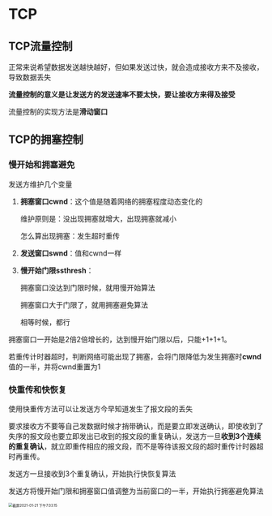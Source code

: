 # TCP

## TCP流量控制

正常来说希望数据发送越快越好，但如果发送过快，就会造成接收方来不及接收，导致数据丢失

**流量控制的意义是让发送方的发送速率不要太快，要让接收方来得及接受**

流量控制的实现方法是**滑动窗口**

 

## TCP的拥塞控制

### 慢开始和拥塞避免

发送方维护几个变量

1. **拥塞窗口cwnd**：这个值是随着网络的拥塞程度动态变化的

   维护原则是：没出现拥塞就增大，出现拥塞就减小

   怎么算出现拥塞：发生超时重传

2.  **发送窗口swnd**：值和cwnd一样

3. **慢开始门限ssthresh**：

   拥塞窗口没达到门限时候，就用慢开始算法

   拥塞窗口大于门限了，就用拥塞避免算法

   相等时候，都行



拥塞窗口一开始是2倍2倍增长的，达到慢开始门限以后，只能+1+1+1。

若重传计时器超时，判断网络可能出现了拥塞，会将门限降低为发生拥塞时**cwnd**值的一半，并将cwnd重置为1





### 快重传和快恢复

使用快重传方法可以让发送方今早知道发生了报文段的丢失

要求接收方不要等自己发数据时候才捎带确认，而是要立即发送确认，即使收到了失序的报文段也要立即发出已收到的报文段的重复确认，发送方一旦**收到3个连续的重复确认**，就立即重传相应的报文段，而不是等待该报文段的超时重传计时器超时再重传。

发送方一旦接收到3个重复确认，开始执行快恢复算法

发送方将慢开始门限和拥塞窗口值调整为当前窗口的一半，开始执行拥塞避免算法

<img src="/Users/zhangchen/Desktop/截屏2021-01-21 下午7.03.15.png" alt="截屏2021-01-21 下午7.03.15" style="zoom:50%;" />

